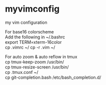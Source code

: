 # myvimconfig
my vim configuration  

For base16 colorscheme  
Add the following in ~/.bashrc  
export TERM=xterm-16color  
cp .vimrc ~/
cp -r .vim ~/  

For auto zoom & auto reflow in tmux  
cp tmux-keep-zoom /usr/bin/  
cp tmux-resize-screen /usr/bin/  
cp .tmux.conf ~/  
cp git-completion.bash /etc/bash_completion.d/
